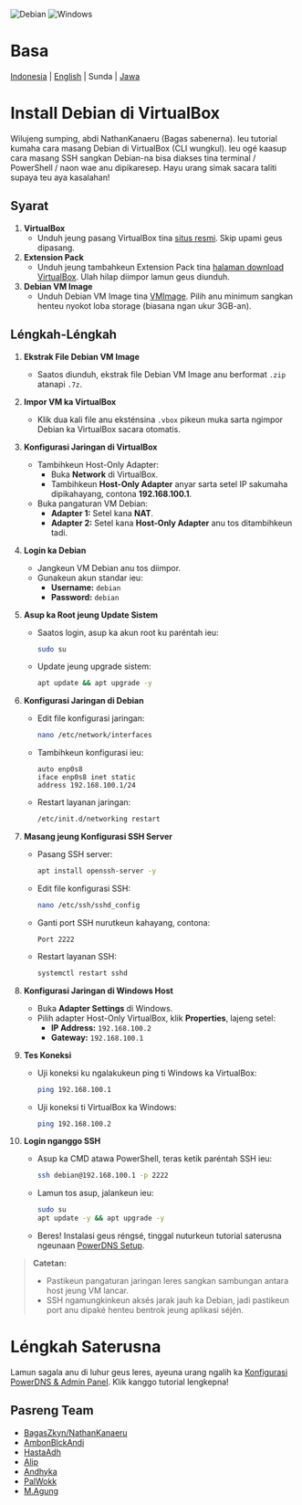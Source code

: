 ![Debian](https://img.shields.io/badge/Debian-D70A53?style=for-the-badge&logo=debian&logoColor=white) ![Windows](https://img.shields.io/badge/Windows-0078D6?style=for-the-badge&logo=windows&logoColor=white)

# Basa

[Indonesia](installdebian.md) | [English](installdebian-english.md) | Sunda | [Jawa](installdebian-jawa.md)

# Install Debian di VirtualBox  

Wilujeng sumping, abdi NathanKanaeru (Bagas sabenerna). Ieu tutorial kumaha cara masang Debian di VirtualBox (CLI wungkul). Ieu ogé kaasup cara masang SSH sangkan Debian-na bisa diakses tina terminal / PowerShell / naon wae anu dipikaresep. Hayu urang simak sacara taliti supaya teu aya kasalahan!

## Syarat  
1. **VirtualBox**  
   - Unduh jeung pasang VirtualBox tina [situs resmi](https://www.virtualbox.org/). Skip upami geus dipasang.  
2. **Extension Pack**  
   - Unduh jeung tambahkeun Extension Pack tina [halaman download VirtualBox](https://www.virtualbox.org/wiki/Downloads). Ulah hilap diimpor lamun geus diunduh.  
3. **Debian VM Image**  
   - Unduh Debian VM Image tina [VMImage](https://sourceforge.net/projects/linuxvmimages/files/VirtualBox/D/12/Debian_12.0.0_VBM.7z/download). Pilih anu minimum sangkan henteu nyokot loba storage (biasana ngan ukur 3GB-an).  

## Léngkah-Léngkah  

1. **Ekstrak File Debian VM Image**  
   - Saatos diunduh, ekstrak file Debian VM Image anu berformat `.zip` atanapi `.7z`.  
2. **Impor VM ka VirtualBox**  
   - Klik dua kali file anu eksténsina `.vbox` pikeun muka sarta ngimpor Debian ka VirtualBox sacara otomatis.  

3. **Konfigurasi Jaringan di VirtualBox**  
   - Tambihkeun Host-Only Adapter:  
     - Buka **Network** di VirtualBox.  
     - Tambihkeun **Host-Only Adapter** anyar sarta setel IP sakumaha dipikahayang, contona **192.168.100.1**.  
   - Buka pangaturan VM Debian:  
     - **Adapter 1:** Setel kana **NAT**.  
     - **Adapter 2:** Setel kana **Host-Only Adapter** anu tos ditambihkeun tadi.  

4. **Login ka Debian**  
   - Jangkeun VM Debian anu tos diimpor.  
   - Gunakeun akun standar ieu:  
     - **Username:** `debian`  
     - **Password:** `debian`  

5. **Asup ka Root jeung Update Sistem**  
   - Saatos login, asup ka akun root ku paréntah ieu:  
     ```bash
     sudo su
     ```  
   - Update jeung upgrade sistem:  
     ```bash
     apt update && apt upgrade -y
     ```  

6. **Konfigurasi Jaringan di Debian**  
   - Edit file konfigurasi jaringan:  
     ```bash
     nano /etc/network/interfaces
     ```  
   - Tambihkeun konfigurasi ieu:  
     ```  
     auto enp0s8  
     iface enp0s8 inet static  
     address 192.168.100.1/24  
     ```  
   - Restart layanan jaringan:  
     ```bash
     /etc/init.d/networking restart
     ```  

7. **Masang jeung Konfigurasi SSH Server**  
   - Pasang SSH server:  
     ```bash
     apt install openssh-server -y
     ```  
   - Edit file konfigurasi SSH:  
     ```bash
     nano /etc/ssh/sshd_config
     ```  
   - Ganti port SSH nurutkeun kahayang, contona:  
     ```  
     Port 2222
     ```  
   - Restart layanan SSH:  
     ```bash
     systemctl restart sshd
     ```  

8. **Konfigurasi Jaringan di Windows Host**  
   - Buka **Adapter Settings** di Windows.  
   - Pilih adapter Host-Only VirtualBox, klik **Properties**, lajeng setel:  
     - **IP Address:** `192.168.100.2`  
     - **Gateway:** `192.168.100.1`  

9. **Tes Koneksi**  
   - Uji koneksi ku ngalakukeun ping ti Windows ka VirtualBox:  
     ```bash
     ping 192.168.100.1
     ```  
   - Uji koneksi ti VirtualBox ka Windows:  
     ```bash
     ping 192.168.100.2
     ```  

10. **Login nganggo SSH**  
    - Asup ka CMD atawa PowerShell, teras ketik paréntah SSH ieu:  
      ```bash
      ssh debian@192.168.100.1 -p 2222
      ```  
    - Lamun tos asup, jalankeun ieu:  
      ```bash
      sudo su
      apt update -y && apt upgrade -y
      ```  
    - Beres! Instalasi geus réngsé, tinggal nuturkeun tutorial saterusna ngeunaan [PowerDNS Setup](pdnsinstall.md).  

> **Catetan:**  
> - Pastikeun pangaturan jaringan leres sangkan sambungan antara host jeung VM lancar.  
> - SSH ngamungkinkeun aksés jarak jauh ka Debian, jadi pastikeun port anu dipaké henteu bentrok jeung aplikasi séjén.  

# Léngkah Saterusna  
Lamun sagala anu di luhur geus leres, ayeuna urang ngalih ka [Konfigurasi PowerDNS & Admin Panel](pdnsinstall.md). Klik kanggo tutorial lengkepna!  

## Pasreng Team  
- [BagasZkyn/NathanKanaeru]()  
- [AmbonBlckAndi]()  
- [HastaAdh]()  
- [Alip]()  
- [Andhyka]()  
- [PalWokk]()  
- [M.Agung]()  
